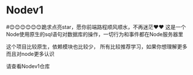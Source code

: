 # Nodev1
#😊😊😊😊😊😊跪求点亮star，愿你前端路程顺风顺水，不再迷茫❤❤
 这是一个Node使用原生的sql语句对数据库的操作，一切行为和事件都在Node服务器里
 
这个项目比较原生，依赖模块也比较少，
所有比较推荐学习，如果你想理解更多而且对node更多认识

请查看Nodev1仓库
